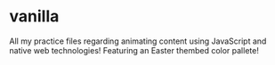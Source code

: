 # vanilla
All my practice files regarding animating content using JavaScript and native web technologies! Featuring an Easter thembed color pallete!
